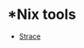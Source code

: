 # \*Nix tools

* [Strace](https://github.com/chvish/knowledge/tree/230dee04f2c86eb5234a350fb7917d898efabe46/tools/tools/strace.md)

